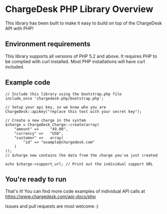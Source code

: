 ChargeDesk PHP Library Overview
====================

This library has been built to make it easy to build on top of the ChargeDesk API with PHP!


Environment requirements
---------------------

This library supports all versions of PHP 5.2 and above.
It requires PHP to be complied with curl installed. Most PHP installations will have curl included.


Example code
---------------------

    // Include this library using the bootstrap.php file
    include_once 'chargedesk-php/bootstrap.php';

    // Setup your api key, so we know who you are
    ChargeDesk::apiKey("replace this text with your secret key");

    // Create a new charge in the system
    $charge = ChargeDesk_Charge::create(array(
        "amount" =>     "49.00",
        "currency" =>   "USD",
        "customer" =>   array(
            "id" => "example@chargedesk.com"
        )
    ));
    // $charge now contains the data from the charge you've just created

    echo $charge->support_url; // Print out the individual support URL


You're ready to run
---------------------

That's it! You can find more code examples of individual API calls at https://www.chargedesk.com/api-docs/php

Issues and pull requests are most welcome :)